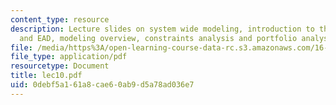 ```yaml
---
content_type: resource
description: Lecture slides on system wide modeling, introduction to the JPDO, NGATS,
  and EAD, modeling overview, constraints analysis and portfolio analysis.
file: /media/https%3A/open-learning-course-data-rc.s3.amazonaws.com/16-72-air-traffic-control-fall-2006/0debf5a161a8cae60ab9d5a78ad036e7_lec10.pdf
file_type: application/pdf
resourcetype: Document
title: lec10.pdf
uid: 0debf5a1-61a8-cae6-0ab9-d5a78ad036e7
---
```


